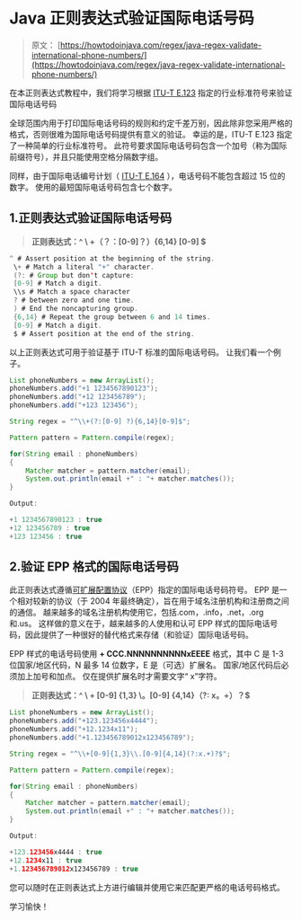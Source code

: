 # Java 正则表达式验证国际电话号码

> 原文： [https://howtodoinjava.com/regex/java-regex-validate-international-phone-numbers/](https://howtodoinjava.com/regex/java-regex-validate-international-phone-numbers/)

在本正则表达式教程中，我们将学习根据 [ITU-T E.123](https://en.wikipedia.org/wiki/E.123) 指定的行业标准符号来验证国际电话号码

全球范围内用于打印国际电话号码的规则和约定千差万别，因此除非您采用严格的格式，否则很难为国际电话号码提供有意义的验证。 幸运的是，ITU-T E.123 指定了一种简单的行业标准符号。 此符号要求国际电话号码包含一个加号（称为国际前缀符号），并且只能使用空格分隔数字组。

同样，由于国际电话编号计划（ [ITU-T E.164](https://en.wikipedia.org/wiki/E.164) ），电话号码不能包含超过 15 位的数字。 使用的最短国际电话号码包含七个数字。

## 1.正则表达式验证国际电话号码

> **正则表达式：^ \ +（？：[0-9]？）{6,14} [0-9] $**

```java
^ # Assert position at the beginning of the string.
 \+ # Match a literal "+" character.
 (?: # Group but don't capture:
 [0-9] # Match a digit.
 \\s # Match a space character
 ? # between zero and one time.
 ) # End the noncapturing group.
 {6,14} # Repeat the group between 6 and 14 times.
 [0-9] # Match a digit.
 $ # Assert position at the end of the string.
```

以上正则表达式可用于验证基于 ITU-T 标准的国际电话号码。 让我们看一个例子。

```java
List phoneNumbers = new ArrayList();
phoneNumbers.add("+1 1234567890123");
phoneNumbers.add("+12 123456789");
phoneNumbers.add("+123 123456");

String regex = "^\\+(?:[0-9] ?){6,14}[0-9]$";

Pattern pattern = Pattern.compile(regex);

for(String email : phoneNumbers)
{
	Matcher matcher = pattern.matcher(email);
	System.out.println(email +" : "+ matcher.matches());
}

Output:

+1 1234567890123 : true
+12 123456789 : true
+123 123456 : true

```

## 2.验证 EPP 格式的国际电话号码

此正则表达式遵循[可扩展配置协议](https://en.wikipedia.org/wiki/Extensible_Provisioning_Protocol)（EPP）指定的国际电话号码符号。 EPP 是一个相对较新的协议（于 2004 年最终确定），旨在用于域名注册机构和注册商之间的通信。 越来越多的域名注册机构使用它，包括.com，.info，.net，.org 和.us。 这样做的意义在于，越来越多的人使用和认可 EPP 样式的国际电话号码，因此提供了一种很好的替代格式来存储（和验证）国际电话号码。

EPP 样式的电话号码使用 **+ CCC.NNNNNNNNNNxEEEE** 格式，其中 C 是 1-3 位国家/地区代码，N 最多 14 位数字，E 是（可选）扩展名。 国家/地区代码后必须加上加号和加点。 仅在提供扩展名时才需要文字“ x”字符。

> **正则表达式：^ \ + [0-9] {1,3} \。[0-9] {4,14}（?: x。+）？$**

```java
List phoneNumbers = new ArrayList();
phoneNumbers.add("+123.123456x4444");
phoneNumbers.add("+12.1234x11");
phoneNumbers.add("+1.123456789012x123456789");

String regex = "^\\+[0-9]{1,3}\\.[0-9]{4,14}(?:x.+)?$";

Pattern pattern = Pattern.compile(regex);

for(String email : phoneNumbers)   
{
	Matcher matcher = pattern.matcher(email);
	System.out.println(email +" : "+ matcher.matches());
}

Output:

+123.123456x4444 : true
+12.1234x11 : true
+1.123456789012x123456789 : true

```

您可以随时在正则表达式上方进行编辑并使用它来匹配更严格的电话号码格式。

学习愉快！